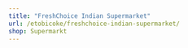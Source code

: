 ```yaml
---
title: "FreshChoice Indian Supermarket"
url: /etobicoke/freshchoice-indian-supermarket/
shop: Supermarkt
---
```

